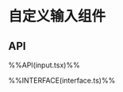 # 自定义输入组件

<!--@include: ./__demo__/text.md-->

<!--@include: ./__demo__/textarea.md-->

<!--@include: ./__demo__/integer.md-->

<!--@include: ./__demo__/number.md-->

<!--@include: ./__demo__/radio.md-->

<!--@include: ./__demo__/checkbox.md-->

<!--@include: ./__demo__/select.md-->

<!--@include: ./__demo__/cascader.md-->

<!--@include: ./__demo__/tree.md-->

<!--@include: ./__demo__/upload.md-->

## API

%%API(input.tsx)%%

%%INTERFACE(interface.ts)%%
